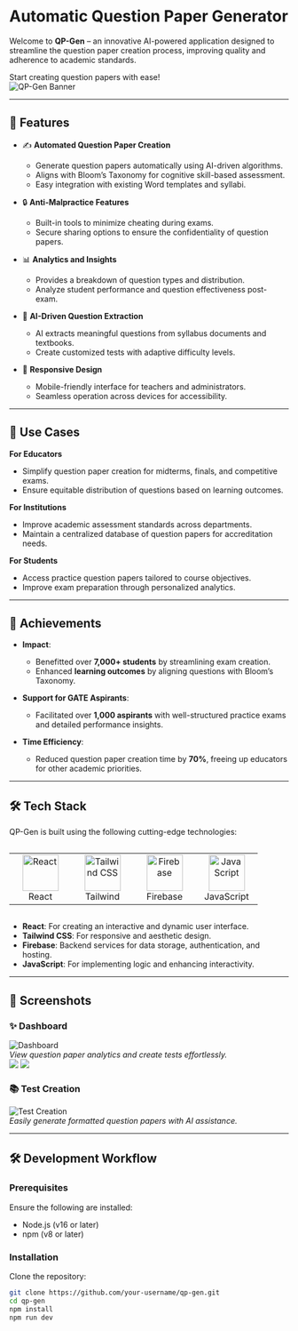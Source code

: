 # Automatic Question Paper Generator 

Welcome to **QP-Gen** – an innovative AI-powered application designed to streamline the question paper creation process, improving quality and adherence to academic standards.  

Start creating question papers with ease!  
![QP-Gen Banner](https://drive.google.com/uc?id=1SE3dLopvWCSEqkSuRHqEhFfg6ai59WBn)

---

## 🌟 Features  

- ✍️ **Automated Question Paper Creation**  
   - Generate question papers automatically using AI-driven algorithms.  
   - Aligns with Bloom’s Taxonomy for cognitive skill-based assessment.  
   - Easy integration with existing Word templates and syllabi.  

- 🔒 **Anti-Malpractice Features**  
   - Built-in tools to minimize cheating during exams.  
   - Secure sharing options to ensure the confidentiality of question papers.  

- 📊 **Analytics and Insights**  
   - Provides a breakdown of question types and distribution.  
   - Analyze student performance and question effectiveness post-exam.  

- 🧠 **AI-Driven Question Extraction**  
   - AI extracts meaningful questions from syllabus documents and textbooks.  
   - Create customized tests with adaptive difficulty levels.  

- 📱 **Responsive Design**  
   - Mobile-friendly interface for teachers and administrators.  
   - Seamless operation across devices for accessibility.  

---

## 🎯 Use Cases  

**For Educators**  
- Simplify question paper creation for midterms, finals, and competitive exams.  
- Ensure equitable distribution of questions based on learning outcomes.  

**For Institutions**  
- Improve academic assessment standards across departments.  
- Maintain a centralized database of question papers for accreditation needs.  

**For Students**  
- Access practice question papers tailored to course objectives.  
- Improve exam preparation through personalized analytics.  

---

## 🚀 Achievements  

- **Impact**:  
   - Benefitted over **7,000+ students** by streamlining exam creation.  
   - Enhanced **learning outcomes** by aligning questions with Bloom’s Taxonomy.  

- **Support for GATE Aspirants**:  
   - Facilitated over **1,000 aspirants** with well-structured practice exams and detailed performance insights.  

- **Time Efficiency**:  
   - Reduced question paper creation time by **70%**, freeing up educators for other academic priorities.  

---

## 🛠️ Tech Stack  

QP-Gen is built using the following cutting-edge technologies:  

<div style="display: flex; align-items: flex-start;">
  <table align="center">
    <tr>
      <td align="center" width="96">
        <img src="https://techstack-generator.vercel.app/react-icon.svg" alt="React" width="65" height="65" />
        <br>React
      </td>
      <td align="center" width="96">
        <img src="https://skillicons.dev/icons?i=tailwind" width="65" height="65" alt="Tailwind CSS" />
        <br>Tailwind
      </td>
      <td align="center" width="96">
        <img src="https://skillicons.dev/icons?i=firebase" width="65" height="65" alt="Firebase" />
        <br>Firebase
      </td>
      <td align="center" width="96">
        <img src="https://techstack-generator.vercel.app/js-icon.svg" alt="JavaScript" width="65" height="65" />
        <br>JavaScript
      </td>
    </tr>
  </table>
</div>  

- **React**: For creating an interactive and dynamic user interface.  
- **Tailwind CSS**: For responsive and aesthetic design.  
- **Firebase**: Backend services for data storage, authentication, and hosting.  
- **JavaScript**: For implementing logic and enhancing interactivity.  

---

## 📸 Screenshots  

### ✨ Dashboard  

![Dashboard](https://drive.google.com/uc?id=1tprbBZ_VFQMrBpadDzeH7vPcPVe9hEcu)  
*View question paper analytics and create tests effortlessly.*  
![](https://drive.google.com/uc?id=1k0SKraNkI4kb1Potr1nhHz979hi5Exsc)
![](https://drive.google.com/uc?id=1l9MNlTP4UmV-DKksxH07FxYMg8ur8LM7)
### 📚 Test Creation  

![Test Creation](https://drive.google.com/uc?id=1SpPP0e5HKGNRHbcjBJZuQWsBXa6-zvLj)  
*Easily generate formatted question papers with AI assistance.*  


---

## 🛠️ Development Workflow  

### Prerequisites  

Ensure the following are installed:   
- Node.js (v16 or later)  
- npm (v8 or later)  

### Installation  

Clone the repository:  
```bash
git clone https://github.com/your-username/qp-gen.git
cd qp-gen
npm install
npm run dev
